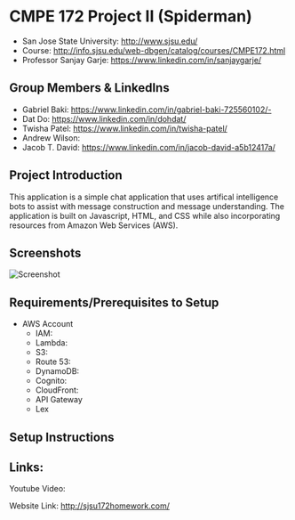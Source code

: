 # CMPE 172 Project II (Spiderman)
- San Jose State University:  http://www.sjsu.edu/
- Course: http://info.sjsu.edu/web-dbgen/catalog/courses/CMPE172.html
- Professor Sanjay Garje:  https://www.linkedin.com/in/sanjaygarje/
## Group Members & LinkedIns
- Gabriel Baki: https://www.linkedin.com/in/gabriel-baki-725560102/- 
- Dat Do: https://www.linkedin.com/in/dohdat/
- Twisha Patel: https://www.linkedin.com/in/twisha-patel/
- Andrew Wilson:
- Jacob T. David:  https://www.linkedin.com/in/jacob-david-a5b12417a/
## Project Introduction
This application is a simple chat application that uses artifical intelligence bots to assist with message construction and message understanding.  The application is built on Javascript, HTML, and CSS while also incorporating resources from Amazon Web Services (AWS).  

## Screenshots
![Screenshot](https://files.slack.com/files-tmb/TMBFVM05R-FQYC4RDQE-a053af5fb5/msgget_720.png)
## Requirements/Prerequisites to Setup
- AWS Account
  - IAM:
  - Lambda:
  - S3:
  - Route 53:
  - DynamoDB:
  - Cognito:
  - CloudFront:
  - API Gateway
  - Lex
## Setup Instructions


## Links:

Youtube Video:

Website Link:
http://sjsu172homework.com/

